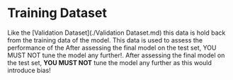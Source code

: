 # Training Dataset

Like the [Validation Dataset](./Validation Dataset.md) this data is hold back from the training data of the model. This data is used to assess the performance of the After assessing the final model on the test set, YOU MUST NOT tune the model any further!. After assessing the final model on the test set, **YOU MUST NOT** tune the model any further as this would introduce bias!
